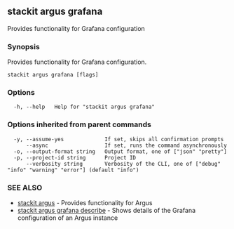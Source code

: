 ## stackit argus grafana

Provides functionality for Grafana configuration

### Synopsis

Provides functionality for Grafana configuration.

```
stackit argus grafana [flags]
```

### Options

```
  -h, --help   Help for "stackit argus grafana"
```

### Options inherited from parent commands

```
  -y, --assume-yes             If set, skips all confirmation prompts
      --async                  If set, runs the command asynchronously
  -o, --output-format string   Output format, one of ["json" "pretty"]
  -p, --project-id string      Project ID
      --verbosity string       Verbosity of the CLI, one of ["debug" "info" "warning" "error"] (default "info")
```

### SEE ALSO

* [stackit argus](./stackit_argus.md)	 - Provides functionality for Argus
* [stackit argus grafana describe](./stackit_argus_grafana_describe.md)	 - Shows details of the Grafana configuration of an Argus instance

